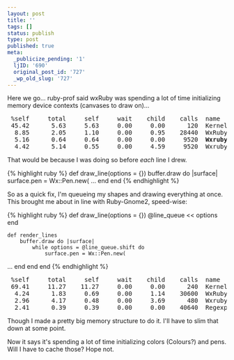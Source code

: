 ```yaml
---
layout: post
title: ''
tags: []
status: publish
type: post
published: true
meta:
  _publicize_pending: '1'
  ljID: '690'
  original_post_id: '727'
  _wp_old_slug: '727'
---
```

Here we go...  ruby-prof said wxRuby was spending a lot of time initializing memory device contexts (canvases to draw on)...
<pre>
 %self     total     self     wait    child    calls  name
 45.42      5.63     5.63     0.00     0.00      120  Kernel#sleep
  8.85      2.05     1.10     0.00     0.95    28440  WxRubyStyleAccessors#method_missing
  5.16      0.64     0.64     0.00     0.00     9520  <strong>Wxruby2::MemoryDC#initialize</strong>
  4.42      5.14     0.55     0.00     4.59     9520  Wxruby2::Bitmap#draw</pre>
  
That would be because I was doing so before <em>each</em> line I drew.

{% highlight ruby %}
	def draw_line(options = {})
		buffer.draw do |surface|
			surface.pen = Wx::Pen.new(
...
		end
	end
{% endhighlight %}
	
So as a quick fix, I'm queueing my shapes and drawing everything at once.  This brought me about in line with Ruby-Gnome2, speed-wise:

{% highlight ruby %}
	def draw_line(options = {})
		@line_queue << options
	end

	def render_lines
		buffer.draw do |surface|
			while options = @line_queue.shift do
				surface.pen = Wx::Pen.new(
...
			end
		end
	end
{% endhighlight %}

<pre>
 %self     total     self     wait    child    calls  name
 69.41     11.27    11.27     0.00     0.00      240  Kernel#sleep
  4.24      1.83     0.69     0.00     1.14    30600  WxRubyStyleAccessors#method_missing
  2.96      4.17     0.48     0.00     3.69      480  Wxruby2::Bitmap#draw
  2.41      0.39     0.39     0.00     0.00    40640  Regexp#===</pre>

Though I made a pretty big memory structure to do it.  I'll have to slim that down at some point.

Now it says it's spending a lot of time initializing colors (Colours?) and pens.  Will I have to cache those?  Hope not.
